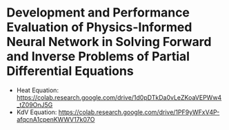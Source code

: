 # Development and Performance Evaluation of Physics-Informed Neural Network in Solving Forward and Inverse Problems of Partial Differential Equations

- Heat Equation: https://colab.research.google.com/drive/1d0pDTkDa0vLeZKoaVEPWw4_tZ09OnJ5G
- KdV Equation: https://colab.research.google.com/drive/1PF9yWFxV4P-afqcnA1cpenKWWV17k07O
